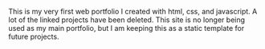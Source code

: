 This is my very first web portfolio I created with html, css, and javascript. A lot of the linked projects have been deleted. This site is no longer being used as my main portfolio, but I am keeping this as a static template for future projects.
